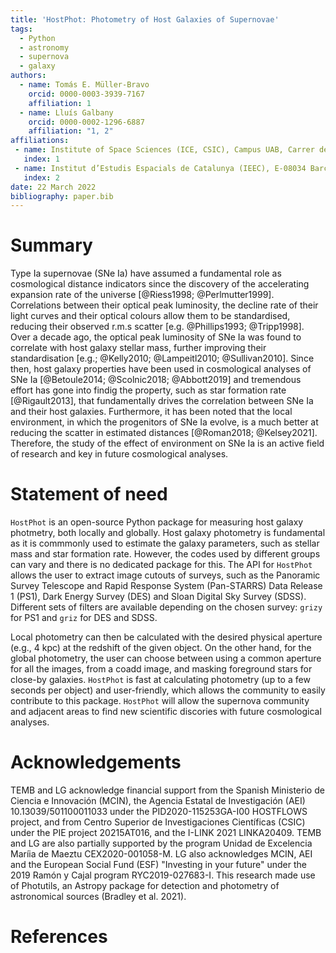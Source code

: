 ```yaml
---
title: 'HostPhot: Photometry of Host Galaxies of Supernovae'
tags:
  - Python
  - astronomy
  - supernova
  - galaxy
authors:
  - name: Tomás E. Müller-Bravo
    orcid: 0000-0003-3939-7167
    affiliation: 1
  - name: Lluís Galbany 
    orcid: 0000-0002-1296-6887
    affiliation: "1, 2"
affiliations:
 - name: Institute of Space Sciences (ICE, CSIC), Campus UAB, Carrer de Can Magrans, s/n, E-08193 Barcelona, Spain
   index: 1
 - name: Institut d’Estudis Espacials de Catalunya (IEEC), E-08034 Barcelona, Spain
   index: 2
date: 22 March 2022
bibliography: paper.bib
---
```


# Summary

Type Ia supernovae (SNe Ia) have assumed a fundamental role as cosmological distance indicators since the discovery of the accelerating expansion rate of the universe [@Riess1998; @Perlmutter1999].
Correlations between their optical peak luminosity, the decline rate of their light curves and their optical colours allow them to be standardised, reducing their observed r.m.s scatter [e.g. @Phillips1993; @Tripp1998].
Over a decade ago, the optical peak luminosity of SNe Ia was found to correlate with host galaxy stellar mass, further improving their standardisation [e.g.; @Kelly2010; @Lampeitl2010; @Sullivan2010]. Since then, host galaxy properties have been used in cosmological analyses of SNe Ia [@Betoule2014; @Scolnic2018; @Abbott2019] and tremendous effort has gone into findig the property, such as star formation rate [@Rigault2013], that fundamentally drives the correlation between SNe Ia and their host galaxies. Furthermore, it has been noted that the local environment, in which the progenitors of SNe Ia evolve, is a much better at reducing the scatter in estimated distances [@Roman2018; @Kelsey2021]. Therefore, the study of the effect of environment on SNe Ia is an active field of research and key in future cosmological analyses.

# Statement of need

`HostPhot` is an open-source Python package for measuring host galaxy photmetry, both locally and globally. Host galaxy photometry is fundamental as it is commmonly used to estimate the galaxy parameters, such as stellar mass and star formation rate. However, the codes used by different groups can vary and there is no dedicated package for this. The API for `HostPhot` allows the user to extract image cutouts of surveys, such as the Panoramic Survey Telescope and Rapid Response System (Pan-STARRS) Data Release 1 (PS1), Dark Energy Survey (DES) and Sloan Digital Sky Survey (SDSS). Different sets of filters are available depending on the chosen survey: `grizy` for PS1 and `griz` for DES and SDSS. 

Local photometry can then be calculated with the desired physical aperture (e.g., 4 kpc) at the redshift of the given object. On the other hand, for the global photometry, the user can choose between using a common aperture for all the images, from a coadd image, and masking foreground stars for close-by galaxies. `HostPhot` is fast at calculating photometry (up to a few seconds per object) and user-friendly, which allows the community to easily contribute to this package. `HostPhot` will allow the supernova community and adjacent areas to find new scientific discories with future cosmological analyses.


# Acknowledgements

TEMB and LG acknowledge financial support from the Spanish Ministerio de Ciencia e Innovación (MCIN), the Agencia Estatal de Investigación (AEI) 10.13039/501100011033 under the PID2020-115253GA-I00 HOSTFLOWS project, and from Centro Superior de Investigaciones Científicas (CSIC) under the PIE project 20215AT016, and the I-LINK 2021 LINKA20409. 
TEMB and LG are also partially supported by the program Unidad de Excelencia Maríia de Maeztu CEX2020-001058-M.
LG also acknowledges MCIN, AEI and the European Social Fund (ESF) "Investing in your future" under the 2019 Ramón y Cajal program RYC2019-027683-I.
This research made use of Photutils, an Astropy package for detection and photometry of astronomical sources (Bradley et al. 2021).

# References
